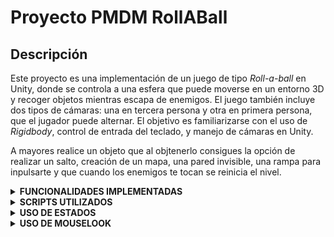 # Proyecto PMDM RollABall

## Descripción

Este proyecto es una implementación de un juego de tipo *Roll-a-ball* en Unity, donde se controla a una esfera que puede moverse en un entorno 3D y recoger objetos mientras escapa de enemigos. El juego también incluye dos tipos de cámaras: una en tercera persona y otra en primera persona, que el jugador puede alternar. El objetivo es familiarizarse con el uso de *Rigidbody*, control de entrada del teclado, y manejo de cámaras en Unity.

A mayores realice un objeto que al objtenerlo consigues la opción de realizar un salto, creación de un mapa, una pared invisible, una rampa para inpulsarte y que cuando los enemigos te tocan se reinicia el nivel.

<details>
    <summary><b>FUNCIONALIDADES IMPLEMENTADAS</b></summary>

</details>
<details>
      <summary><b>SCRIPTS UTILIZADOS</b></summary>


### `CameraController.cs`

El script `CameraController.cs` maneja la lógica de la cámara en el juego, permitiendo alternar entre una vista en tercera persona y una en primera persona.

---

### **1. Vista en Tercera Persona**:
- La cámara sigue al jugador manteniendo una distancia y un desplazamiento (`offset`) calculados al inicio.
- Se mantiene fija mirando al jugador para asegurar una vista clara del personaje.
- Al cambiar a tercera persona (`KeyCode.Alpha1`), la cámara regresa a su posición y rotación inicial.

---

### **2. Vista en Primera Persona**:
- La cámara se coloca sobre el jugador, a la altura definida por `heightOffset`, simulando la visión desde sus ojos.
- La rotación de la cámara responde a la entrada del ratón (`mouseX` y `mouseY`), permitiendo mirar en todas las direcciones.
- El jugador rota en el eje Y junto con la cámara.
- Se activa al presionar `KeyCode.Alpha2` y bloquea el cursor para una experiencia más inmersiva.

---

### **3. Movimiento en Primera Persona**:
- Utiliza `Input.GetAxis("Horizontal")` y `Input.GetAxis("Vertical")` para moverse en función de la dirección de la cámara.
- Se normalizan los vectores de movimiento para evitar cambios de altura.
- La velocidad de movimiento es controlada por `movementSpeed` y aplicada al `Rigidbody` del jugador.

---

### **4. Alternancia entre Modos**:
- `KeyCode.Alpha1`: Cambia a tercera persona, desbloqueando el cursor.
- `KeyCode.Alpha2`: Cambia a primera persona, bloqueando el cursor.

El script permite una transición fluida entre los modos y un control intuitivo del personaje en ambas vistas.

### `EnemyMovement.cs`

El script `EnemyMovement.cs` maneja el movimiento de los enemigos utilizando `NavMeshAgent`, permitiendo que persigan al jugador de manera automática.

---

### **1. Dependencias y Componentes**:
- Usa `NavMeshAgent` para el movimiento en un `NavMesh`.
- Requiere un `Transform` del jugador para establecer el destino.

---

### **2. Inicialización**:
- En `Start()`, obtiene la referencia del componente `NavMeshAgent`.

---

### **3. Lógica de Movimiento**:
- En `Update()`, verifica si el jugador no es `null`.
- Si el jugador existe, actualiza la posición del `NavMeshAgent` para que lo persiga.

---

### `Mouselook.cs`

El script `Mouselook.cs` maneja la rotación de la cámara en función del movimiento del mouse, permitiendo al jugador mirar alrededor en primera persona.

---

### **1. Funcionalidad Principal**:
- Controla la rotación de la cámara según el movimiento del mouse.
- Limita la rotación en el eje X para evitar giros de 360°.
- Rota el cuerpo del jugador en el eje Y para simular el giro horizontal.

---

### **2. Parámetros y Componentes**:
- `Sensibilidad`: Ajusta la velocidad de rotación del mouse.
- `playerBody`: Referencia al cuerpo del jugador para aplicar rotación horizontal.
- `xRotacion`: Almacena la rotación acumulada en el eje X para limitar la vista vertical.

---

### **3. Inicialización (`Start()`)**:
- Bloquea y oculta el cursor para mejorar la inmersión en el juego.

---

### **4. Lógica de Rotación (`Update()`)**:
- Obtiene la entrada del mouse en los ejes X e Y y ajusta la sensibilidad.
- Modifica `xRotacion` y la restringe dentro del rango `-90° a 90°`.
- Aplica la rotación vertical a la cámara y la horizontal al cuerpo del jugador.
- Imprime la rotación en el eje X para facilitar la depuración.

---

### `PlayerController.cs`

El script `PlayerController.cs` gestiona el movimiento del jugador, la detección de colisiones, la recolección de objetos y la interacción con la física en Unity.

---

### **1. Funcionalidad Principal**:
- Movimiento del jugador basado en la entrada del usuario.
- Detección de colisiones con enemigos, pickups y el suelo.
- Implementación del salto y su animación.
- Gestión de recolección de objetos y actualización del contador.
- Reinicio del jugador en caso de perder.

---

### **2. Parámetros y Componentes**:
- `rb`: Componente Rigidbody del jugador para aplicar física.
- `speed`: Velocidad de movimiento.
- `winTextObject`: Texto que indica la victoria o derrota.
- `countText`: Contador de pickups recogidos.
- `Pared_Invisible_0`: Objeto que se desactiva al recoger ciertos pickups.
- `jumpForce`: Fuerza del salto.
- `canJump`: Indica si el jugador puede saltar.
- `allPickups`: Lista de pickups en la escena.
- `allEnemies`: Lista de enemigos en la escena.
- `animation`: Controlador de animaciones.

---

### **3. Movimiento (`OnMove()`)**:
- Detecta la entrada del usuario y almacena la dirección del movimiento.
- Controla el estado de la animación según si el jugador se está moviendo.

---

### **4. Física (`FixedUpdate()`)**:
- Aplica fuerzas al Rigidbody del jugador para moverse.

---

### **5. Detección de Colisiones**:
- `OnCollisionEnter()`: Maneja colisiones con enemigos y el suelo.
- `OnTriggerEnter()`: Detecta pickups y habilita efectos como el salto.
- `OnCollisionStay()` y `OnCollisionExit()`: Gestiona el estado de contacto con el suelo.

---

### **6. Salto (`Jump()`)**:
- Aplica una fuerza vertical al jugador.
- Actualiza las animaciones correspondientes.

---

### **7. Reinicio del Jugador (`Respawn()`)**:
- Reinicia la posición y los valores del jugador al perder.
- Reactiva los pickups en la escena.

---

### **8. Animaciones (`UpdateAnimator()`)**:
- Controla la animación de caminar y el estado del salto.

---

### `RampTrigger.cs`

El script `RampTrigger.cs` gestiona la interacción entre la pelota y una rampa en el juego. Cuando la pelota entra en el área de colisión (trigger), se le aplica una fuerza para impulsarla en una dirección específica.

---

### Funcionalidad

1. Detección de colisión

   - El script utiliza `OnTriggerEnter(Collider other)` para detectar si un objeto entra en el trigger de la rampa.
   - Comprueba si el objeto tiene la etiqueta `Pelota` antes de aplicar la fuerza.

2. **Aplicación de fuerza**

   - Si el objeto tiene un `Rigidbody`, se le aplica una fuerza de impulso (`impulseForce`).
   - La fuerza puede aplicarse en relación al sistema de coordenadas de la rampa, si la opción `aplicarFuerzaRelativaRampa` está activada.

3. **Depuración y Mensajes**

   - Si el objeto no tiene un `Rigidbody`, se muestra un mensaje de advertencia en la consola.
   - También se registran mensajes en consola si un objeto sin la etiqueta `Pelota` activa el trigger.

---

### Variables Principales

- `impulseForce` (Vector3): Define la dirección y magnitud del impulso aplicado a la pelota.
- `aplicarFuerzaRelativaRampa` (bool): Determina si la fuerza debe ajustarse al sistema de coordenadas de la rampa.

---

### Métodos

#### `OnTriggerEnter(Collider other)`

- Comprueba si el objeto que entra en el trigger tiene la etiqueta `Pelota`.
- Obtiene su `Rigidbody` y aplica una fuerza de impulso.
- Si `aplicarFuerzaRelativaRampa` es `true`, la fuerza se ajusta a la orientación de la rampa.
- Muestra mensajes en consola si el objeto no tiene `Rigidbody` o no es una pelota.

### `Rotator.cs`

El script `Rotator.cs` rota un objeto de forma continua en los ejes X, Y y Z del espacio, ajustando la rotación por la tasa de frames para una rotación suave y consistente.

---

### Funcionalidad

#### **Rotación continua**
- El script rota el objeto en cada actualización del frame utilizando `transform.Rotate()`.
- La rotación se aplica en los ejes X, Y y Z con valores constantes (15, 30, 45), ajustados por `Time.deltaTime` para asegurar que la rotación sea independiente de la tasa de frames.

#### **Ajuste de rotación según frames**
- `Time.deltaTime` asegura que la rotación sea suave y consistente en cualquier tasa de frames, multiplicando las velocidades de rotación por el tiempo que ha pasado entre frames.

---

### Métodos

#### `Update()`
- Se llama una vez por frame y realiza la rotación continua del objeto en los ejes X, Y y Z.
- La rotación se ajusta según el valor de `Time.deltaTime` para garantizar un movimiento uniforme, sin importar los FPS del juego.

</details>
<details>
      <summary><b>USO DE ESTADOS</b></summary>

### **Uso de Estados**

**¿Por qué usar estados?**

En un videojuego, un personaje puede realizar varias acciones: caminar, saltar, caer, atacar, etc. Para gestionar estas acciones de manera eficiente y evitar conflictos entre ellas, se utilizan **estados**.

Ventajas de usar un sistema de estados:

✔ Código más organizado: Separa la lógica de cada acción del personaje.

✔ Evita errores: Controla las transiciones entre estados sin conflictos.

✔ Facilita la depuración: Es más fácil identificar problemas cuando cada acción tiene su propio estado.

✔ Escalabilidad: Permite agregar nuevos estados sin afectar los existentes.

**Uso de Estados en este Proyecto**
  
En este juego, el personaje tiene los siguientes estados:

1️⃣ Idle (Quieto)
👉 Cuando el jugador no se está moviendo ni saltando.

2️⃣ Walking (Caminando)
👉 Cuando el jugador se mueve con las teclas de dirección.
👉 Solo se activa si el jugador está en el suelo.

3️⃣ Jumping (Saltando)
👉 Se activa al presionar la barra espaciadora cuando el jugador está en el suelo.
👉 Mientras está en el aire por un salto, permanece en este estado.


**Como se gestionan los estados en el código**
El estado del jugador lo manejo con booleanos:
```bash
    private bool isGrounded = true;
    private bool isJumping = false;
    private bool isMoving = false;
```

**Transiciones entre Estados**
Los estados cambian bajo ciertas condiciones:

- Idle → Walking → Cuando el jugador presiona una tecla de movimiento.
- Walking → Jumping → Cuando el jugador presiona la tecla de salto y está en el suelo.
- Jumping → Idle → Walking → Cuendo el jugador salta.
Este cambio se actualiza en el método UpdateAnimator() que sincroniza el estado con las animaciones:

```bash
void UpdateAnimator()
{
        animation.SetBool("Caminando", isMoving && isGrounded);
        animation.SetBool("BuffSalto", isJumping);
}
```

**Animator Controller en Unity**

El Animator Controller es una herramienta en Unity que permite gestionar las animaciones de un personaje mediante un sistema de estados y transiciones. De esta manera se puede observar de manera muy visual los cambios de estados en el juego a medida que avanza.

![Cambio de Estados](Gifs/Estados.gif)      

</details>

<details>

   <summary><b>USO DE MOUSELOOK</b></summary>

### **Control de Rotación de la Cámara con el Mouse**

El script `Mouselook.cs` maneja la rotación de la cámara en un juego en primera persona en función del movimiento del mouse, permitiendo a los jugadores mirar alrededor en el entorno del juego.

- **¿Por qué utilizar el mouse para la rotación?**
  
  El uso del mouse para controlar la rotación de la cámara proporciona una experiencia más intuitiva y natural para los jugadores, ya que es un dispositivo de entrada comúnmente utilizado en la mayoría de los juegos en primera persona. Al mover el mouse, se simula el giro de la cabeza de la cámara, con la capacidad de rotar libremente en los ejes X (vertical) y Y (horizontal).

  En este script, se utiliza la entrada del mouse para ajustar dos componentes principales de la rotación:
  1. **Eje X (vertical)**: Controla la inclinación hacia arriba o hacia abajo de la cámara.
  2. **Eje Y (horizontal)**: Controla la rotación alrededor del cuerpo del jugador (como girar el cuerpo hacia la izquierda o derecha).

- **¿Cómo se implementa?**
  
  El movimiento del mouse en los ejes X e Y se captura utilizando `Input.GetAxis()`, ajustado por la sensibilidad y el tiempo entre frames para asegurar una rotación suave y consistente. Además, la rotación vertical (eje X) está limitada a un rango de -90 a 90 grados para evitar que la cámara gire completamente hacia arriba o abajo.

  La rotación se aplica a la cámara utilizando `transform.localRotation = Quaternion.Euler(xRotacion, 0, 0)` para la vista vertical, y la rotación horizontal se aplica al cuerpo del jugador con `playerBody.Rotate(Vector3.up * mouseX)`.

  La implementación es sencilla y eficaz para controlar la vista en primera persona, sin complicaciones adicionales de cálculos complejos.

</details>

